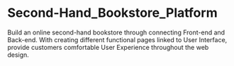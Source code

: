 # Second-Hand_Bookstore_Platform
Build an online second-hand bookstore through connecting Front-end and Back-end. With creating different functional pages linked to User Interface, provide customers comfortable User Experience throughout the web design.

